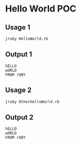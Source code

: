 # Hello World POC

## Usage 1

```bash
jruby HelloWorld.rb
```

## Output 1
```
hELLO
wORLD
FROM rUBY
```

## Usage 2

```bash
jruby OtherHelloWorld.rb
```

## Output 2
```
hELLO
wORLD
FROM rUBY
```
